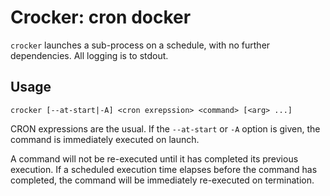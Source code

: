 # Crocker: cron docker

`crocker` launches a sub-process on a schedule, with no further dependencies.  All logging is to stdout.

## Usage

    crocker [--at-start|-A] <cron exrepssion> <command> [<arg> ...]

CRON expressions are the usual. If the `--at-start` or `-A` option is given, the command is immediately executed on
launch.

A command will not be re-executed until it has completed its previous execution.  If a scheduled execution time elapses
before the command has completed, the command will be immediately re-executed on termination.

